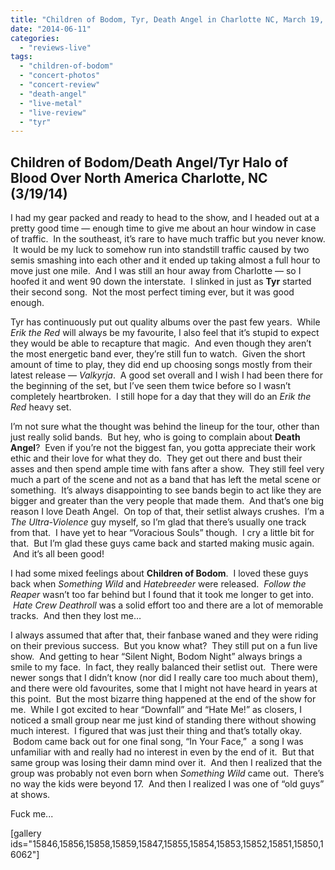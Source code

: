 ```yaml
---
title: "Children of Bodom, Tyr, Death Angel in Charlotte NC, March 19, 2014"
date: "2014-06-11"
categories: 
  - "reviews-live"
tags: 
  - "children-of-bodom"
  - "concert-photos"
  - "concert-review"
  - "death-angel"
  - "live-metal"
  - "live-review"
  - "tyr"
---
```


## Children of Bodom/Death Angel/Tyr Halo of Blood Over North America Charlotte, NC (3/19/14)

I had my gear packed and ready to head to the show, and I headed out at a pretty good time — enough time to give me about an hour window in case of traffic.  In the southeast, it’s rare to have much traffic but you never know.  It would be my luck to somehow run into standstill traffic caused by two semis smashing into each other and it ended up taking almost a full hour to move just one mile.  And I was still an hour away from Charlotte — so I hoofed it and went 90 down the interstate.  I slinked in just as **Tyr** started their second song.  Not the most perfect timing ever, but it was good enough.

Tyr has continuously put out quality albums over the past few years.  While _Erik the Red_ will always be my favourite, I also feel that it’s stupid to expect they would be able to recapture that magic.  And even though they aren’t the most energetic band ever, they’re still fun to watch.  Given the short amount of time to play, they did end up choosing songs mostly from their latest release — _Valkyrja_.  A good set overall and I wish I had been there for the beginning of the set, but I’ve seen them twice before so I wasn’t completely heartbroken.  I still hope for a day that they will do an _Erik the Red_ heavy set.

I’m not sure what the thought was behind the lineup for the tour, other than just really solid bands.  But hey, who is going to complain about **Death Angel**?  Even if you’re not the biggest fan, you gotta appreciate their work ethic and their love for what they do.  They get out there and bust their asses and then spend ample time with fans after a show.  They still feel very much a part of the scene and not as a band that has left the metal scene or something.  It’s always disappointing to see bands begin to act like they are bigger and greater than the very people that made them.  And that’s one big reason I love Death Angel.  On top of that, their setlist always crushes.  I’m a _The Ultra-Violence_ guy myself, so I’m glad that there’s usually one track from that.  I have yet to hear “Voracious Souls” though.  I cry a little bit for that.  But I’m glad these guys came back and started making music again.  And it’s all been good!

I had some mixed feelings about **Children of Bodom**.  I loved these guys back when _Something Wild_ and _Hatebreeder_ were released.  _Follow the Reaper_ wasn’t too far behind but I found that it took me longer to get into.  _Hate Crew Deathroll_ was a solid effort too and there are a lot of memorable tracks.  And then they lost me…

I always assumed that after that, their fanbase waned and they were riding on their previous success.  But you know what?  They still put on a fun live show.  And getting to hear “Silent Night, Bodom Night” always brings a smile to my face.  In fact, they really balanced their setlist out.  There were newer songs that I didn’t know (nor did I really care too much about them), and there were old favourites, some that I might not have heard in years at this point.  But the most bizarre thing happened at the end of the show for me.  While I got excited to hear “Downfall” and “Hate Me!” as closers, I noticed a small group near me just kind of standing there without showing much interest.  I figured that was just their thing and that’s totally okay.  Bodom came back out for one final song, “In Your Face,”  a song I was unfamiliar with and really had no interest in even by the end of it.  But that same group was losing their damn mind over it.  And then I realized that the group was probably not even born when _Something Wild_ came out.  There’s no way the kids were beyond 17.  And then I realized I was one of “old guys” at shows.

Fuck me...

\[gallery ids="15846,15856,15858,15859,15847,15855,15854,15853,15852,15851,15850,16062"\]
